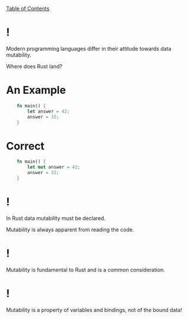 [Table of Contents](./index.html)

!
=

Modern programming languages differ in their attitude towards data
mutability.

Where does Rust land?

An Example
==========

```rust
    fn main() {
        let answer = 42;
        answer = 32;
    }
```
Correct
=======
```rust
    fn main() {
        let mut answer = 42;
        answer = 32;
    }
```
!
=

In Rust data mutability must be declared.

Mutability is always apparent from reading the code.

!
=

Mutability is fundamental to Rust and is a common consideration.

!
=

Mutability is a property of variables and bindings, not of the bound
data!
